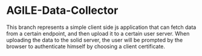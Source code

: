 # AGILE-Data-Collector
This branch represents a simple client side js application that can fetch data from a certain endpoint, and then upload it to a certain user server. When uploading the data to the solid server, the user will be prompted by the browser to authenticate himself by choosing a client certificate.
